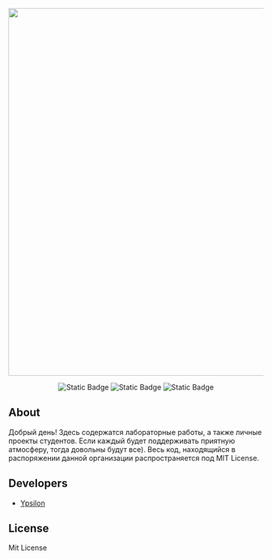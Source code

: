 <p align="center">
      <img src="https://i.ibb.co/0hFWKyM/readme-logo.png" width="726">
</p>

<p align="center">
   <img alt="Static Badge" src="https://img.shields.io/badge/MainLeader-Samsonov_Egor-blue?label=MainLeader&labelColor=%23e30e0e&color=%23c2c2c2">
   <img alt="Static Badge" src="https://img.shields.io/badge/Leader-Temirlanov_Amir-blue?label=Leader&labelColor=%23f77225&color=%23c2c2c2">
   <img alt="Static Badge" src="https://img.shields.io/badge/Leader-Zubov_Denis-blue?label=Leader&labelColor=%23f77225&color=%23c2c2c2">
</p>

## About
Добрый день! Здесь содержатся лабораторные работы, а также личные проекты студентов. Если каждый будет поддерживать приятную атмосферу, тогда довольны будут все).
Весь код, находящийся в распоряжении данной организации распространяется под MIT License.

## Developers

- [Ypsilon](https://github.com/YpsilonXX)

## License
Mit License
